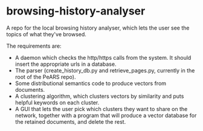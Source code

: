 # browsing-history-analyser

A repo for the local browsing history analyser, which lets the user see the topics of what they've browsed.

The requirements are:

* A daemon which checks the http/https calls from the system. It should insert the appropriate urls in a database. 
* The parser (create_history_db.py and retrieve_pages.py, currently in the root of the PeARS repo).
* Some distributional semantics code to produce vectors from documents.
* A clustering algorithm, which clusters vectors by similarity and puts helpful keywords on each cluster.
* A GUI that lets the user pick which clusters they want to share on the network, together with a program that will produce a vector database for the retained documents, and delete the rest.

